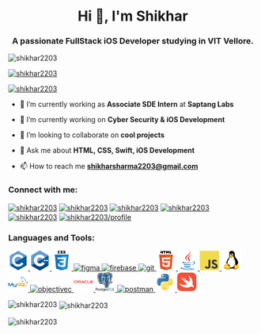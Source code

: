 <h1 align="center">Hi 👋, I'm Shikhar</h1>
<h3 align="center">A passionate FullStack iOS Developer studying in VIT Vellore.</h3>

<p align="left"> <img src="https://komarev.com/ghpvc/?username=shikhar2203&label=Profile%20views&color=0e75b6&style=flat" alt="shikhar2203" /> </p>

<p align="left"> <a href="https://github.com/ryo-ma/github-profile-trophy"><img src="https://github-profile-trophy.vercel.app/?username=shikhar2203&theme=dark_lover" alt="shikhar2203" /></a> </p>

<p align="left"> <a href="https://twitter.com/shikhar2203" target="blank"><img src="https://img.shields.io/twitter/follow/shikhar2203?logo=twitter&style=for-the-badge" alt="shikhar2203" /></a> </p>

- 🔭 I’m currently working as **Associate SDE Intern** at **Saptang Labs**

- 🌱 I’m currently working on **Cyber Security & iOS Development**

- 👯 I’m looking to collaborate on **cool projects**

- 💬 Ask me about **HTML, CSS, Swift, iOS Development**

- 📫 How to reach me **shikharsharma2203@gmail.com**

<h3 align="left">Connect with me:</h3>
<p align="left">
<a href="https://twitter.com/shikhar2203" target="blank"><img align="center" src="https://raw.githubusercontent.com/rahuldkjain/github-profile-readme-generator/master/src/images/icons/Social/twitter.svg" alt="shikhar2203" height="30" width="40" /></a>
<a href="https://instagram.com/shikhar2203" target="blank"><img align="center" src="https://raw.githubusercontent.com/rahuldkjain/github-profile-readme-generator/master/src/images/icons/Social/instagram.svg" alt="shikhar2203" height="30" width="40" /></a>
<a href="https://www.youtube.com/c/shikhar2203" target="blank"><img align="center" src="https://raw.githubusercontent.com/rahuldkjain/github-profile-readme-generator/master/src/images/icons/Social/youtube.svg" alt="shikhar2203" height="30" width="40" /></a>
<a href="https://www.codechef.com/users/shikhar2203" target="blank"><img align="center" src="https://cdn.jsdelivr.net/npm/simple-icons@3.1.0/icons/codechef.svg" alt="shikhar2203" height="30" width="40" /></a>
<a href="https://www.hackerrank.com/shikhar2203" target="blank"><img align="center" src="https://raw.githubusercontent.com/rahuldkjain/github-profile-readme-generator/master/src/images/icons/Social/hackerrank.svg" alt="shikhar2203" height="30" width="40" /></a>
<a href="https://auth.geeksforgeeks.org/user/shikhar2203/profile" target="blank"><img align="center" src="https://raw.githubusercontent.com/rahuldkjain/github-profile-readme-generator/master/src/images/icons/Social/geeks-for-geeks.svg" alt="shikhar2203/profile" height="30" width="40" /></a>
</p>

<h3 align="left">Languages and Tools:</h3>
<p align="left"> <a href="https://www.cprogramming.com/" target="_blank" rel="noreferrer"> <img src="https://raw.githubusercontent.com/devicons/devicon/master/icons/c/c-original.svg" alt="c" width="40" height="40"/> </a> <a href="https://www.w3schools.com/cpp/" target="_blank" rel="noreferrer"> <img src="https://raw.githubusercontent.com/devicons/devicon/master/icons/cplusplus/cplusplus-original.svg" alt="cplusplus" width="40" height="40"/> </a> <a href="https://www.w3schools.com/css/" target="_blank" rel="noreferrer"> <img src="https://raw.githubusercontent.com/devicons/devicon/master/icons/css3/css3-original-wordmark.svg" alt="css3" width="40" height="40"/> </a> <a href="https://www.figma.com/" target="_blank" rel="noreferrer"> <img src="https://www.vectorlogo.zone/logos/figma/figma-icon.svg" alt="figma" width="40" height="40"/> </a> <a href="https://firebase.google.com/" target="_blank" rel="noreferrer"> <img src="https://www.vectorlogo.zone/logos/firebase/firebase-icon.svg" alt="firebase" width="40" height="40"/> </a> <a href="https://git-scm.com/" target="_blank" rel="noreferrer"> <img src="https://www.vectorlogo.zone/logos/git-scm/git-scm-icon.svg" alt="git" width="40" height="40"/> </a> <a href="https://www.w3.org/html/" target="_blank" rel="noreferrer"> <img src="https://raw.githubusercontent.com/devicons/devicon/master/icons/html5/html5-original-wordmark.svg" alt="html5" width="40" height="40"/> </a> <a href="https://www.java.com" target="_blank" rel="noreferrer"> <img src="https://raw.githubusercontent.com/devicons/devicon/master/icons/java/java-original.svg" alt="java" width="40" height="40"/> </a> <a href="https://developer.mozilla.org/en-US/docs/Web/JavaScript" target="_blank" rel="noreferrer"> <img src="https://raw.githubusercontent.com/devicons/devicon/master/icons/javascript/javascript-original.svg" alt="javascript" width="40" height="40"/> </a> <a href="https://www.linux.org/" target="_blank" rel="noreferrer"> <img src="https://raw.githubusercontent.com/devicons/devicon/master/icons/linux/linux-original.svg" alt="linux" width="40" height="40"/> </a> <a href="https://www.mysql.com/" target="_blank" rel="noreferrer"> <img src="https://raw.githubusercontent.com/devicons/devicon/master/icons/mysql/mysql-original-wordmark.svg" alt="mysql" width="40" height="40"/> </a> <a href="https://developer.apple.com/library/archive/documentation/Cocoa/Conceptual/ProgrammingWithObjectiveC/Introduction/Introduction.html" target="_blank" rel="noreferrer"> <img src="https://www.vectorlogo.zone/logos/apple_objectivec/apple_objectivec-icon.svg" alt="objectivec" width="40" height="40"/> </a> <a href="https://www.oracle.com/" target="_blank" rel="noreferrer"> <img src="https://raw.githubusercontent.com/devicons/devicon/master/icons/oracle/oracle-original.svg" alt="oracle" width="40" height="40"/> </a> <a href="https://www.postgresql.org" target="_blank" rel="noreferrer"> <img src="https://raw.githubusercontent.com/devicons/devicon/master/icons/postgresql/postgresql-original-wordmark.svg" alt="postgresql" width="40" height="40"/> </a> <a href="https://postman.com" target="_blank" rel="noreferrer"> <img src="https://www.vectorlogo.zone/logos/getpostman/getpostman-icon.svg" alt="postman" width="40" height="40"/> </a> <a href="https://www.python.org" target="_blank" rel="noreferrer"> <img src="https://raw.githubusercontent.com/devicons/devicon/master/icons/python/python-original.svg" alt="python" width="40" height="40"/> </a> <a href="https://developer.apple.com/swift/" target="_blank" rel="noreferrer"> <img src="https://raw.githubusercontent.com/devicons/devicon/master/icons/swift/swift-original.svg" alt="swift" width="40" height="40"/> </a> </p>

<p><img align="left" src="https://github-readme-stats.vercel.app/api/top-langs?username=shikhar2203&show_icons=true&locale=en&layout=compact" alt="shikhar2203" /></p>

<p>&nbsp;<img align="center" src="https://github-readme-stats.vercel.app/api?username=shikhar2203&show_icons=true&locale=en" alt="shikhar2203" /></p>

<p><img align="center" src="https://github-readme-streak-stats.herokuapp.com/?user=shikhar2203&" alt="shikhar2203" /></p>
